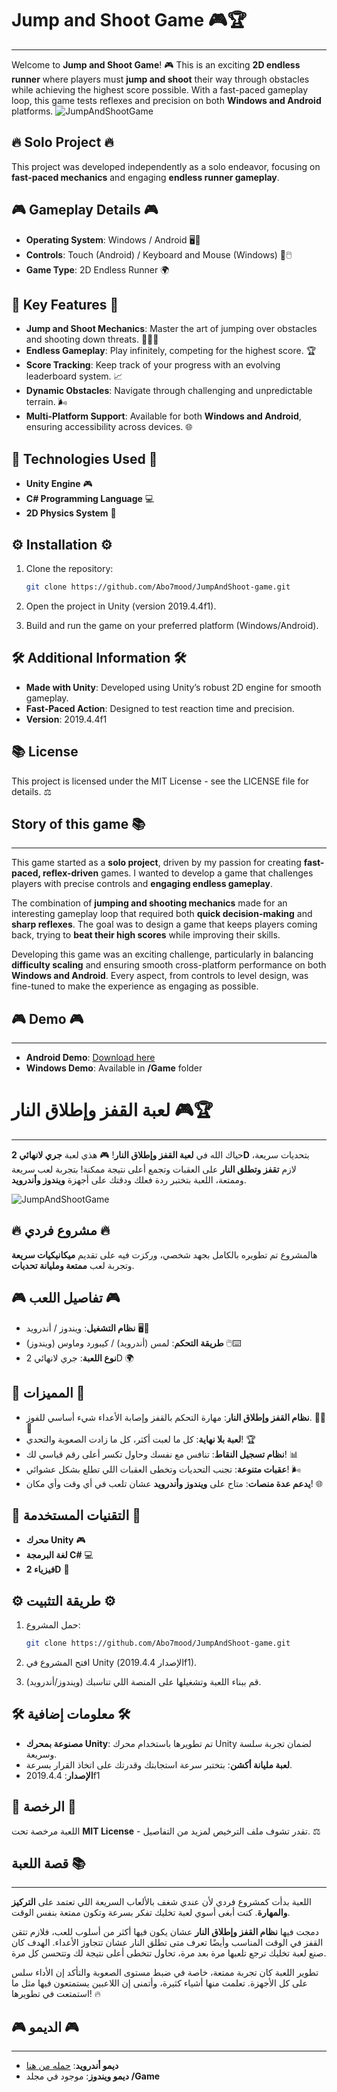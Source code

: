 # Jump and Shoot Game 🎮🏆
--------------------------
Welcome to **Jump and Shoot Game**! 🎮 This is an exciting **2D endless runner** where players must **jump and shoot** their way through obstacles while achieving the highest score possible. With a fast-paced gameplay loop, this game tests reflexes and precision on both **Windows and Android** platforms.
![JumpAndShootGame](https://github.com/user-attachments/assets/846ee16b-4ed2-4327-911a-69d23e91f202)

## 🔥 Solo Project 🔥
This project was developed independently as a solo endeavor, focusing on **fast-paced mechanics** and engaging **endless runner gameplay**.

## 🎮 Gameplay Details 🎮

- **Operating System**: Windows / Android 🖥️📱
- **Controls**: Touch (Android) / Keyboard and Mouse (Windows) 🔑️🖱️
- **Game Type**: 2D Endless Runner 🌍

## 🌟 Key Features 🌟

- **Jump and Shoot Mechanics**: Master the art of jumping over obstacles and shooting down threats. 🏃‍♂️🏹
- **Endless Gameplay**: Play infinitely, competing for the highest score. 🏆
- **Score Tracking**: Keep track of your progress with an evolving leaderboard system. 📈
- **Dynamic Obstacles**: Navigate through challenging and unpredictable terrain. 🌬️
- **Multi-Platform Support**: Available for both **Windows and Android**, ensuring accessibility across devices. 🌐

## 🔧 Technologies Used 🔧

- **Unity Engine** 🎮
- **C# Programming Language** 💻
- **2D Physics System** 🎨

## ⚙️ Installation ⚙️

1. Clone the repository:

   ```bash
   git clone https://github.com/Abo7mood/JumpAndShoot-game.git
   ```
2. Open the project in Unity (version 2019.4.4f1).
3. Build and run the game on your preferred platform (Windows/Android).

## 🛠️ Additional Information 🛠️

- **Made with Unity**: Developed using Unity’s robust 2D engine for smooth gameplay.
- **Fast-Paced Action**: Designed to test reaction time and precision.
- **Version**: 2019.4.4f1

## 📚 License

This project is licensed under the MIT License - see the LICENSE file for details. ⚖️

## Story of this game 📚
--------------------------

This game started as a **solo project**, driven by my passion for creating **fast-paced, reflex-driven** games. I wanted to develop a game that challenges players with precise controls and **engaging endless gameplay**.

The combination of **jumping and shooting mechanics** made for an interesting gameplay loop that required both **quick decision-making** and **sharp reflexes**. The goal was to design a game that keeps players coming back, trying to **beat their high scores** while improving their skills.

Developing this game was an exciting challenge, particularly in balancing **difficulty scaling** and ensuring smooth cross-platform performance on both **Windows and Android**. Every aspect, from controls to level design, was fine-tuned to make the experience as engaging as possible.

## 🎮 Demo 🎮
--------------------------

- **Android Demo**: [Download here](https://drive.usercontent.google.com/download?id=1Bkp0rDO9koNo8ky8rvAgqbEKlVYgm6BQ&authuser=0)
- **Windows Demo**: Available in **/Game** folder

# لعبة القفز وإطلاق النار 🎮🏆
--------------------------
حياك الله في **لعبة القفز وإطلاق النار**! 🎮 هذي لعبة **جري لانهائي 2D** بتحديات سريعة، لازم **تقفز وتطلق النار** على العقبات وتجمع أعلى نتيجة ممكنة! بتجربة لعب سريعة وممتعة، اللعبة بتختبر ردة فعلك ودقتك على أجهزة **ويندوز وأندرويد**.

![JumpAndShootGame](https://github.com/user-attachments/assets/846ee16b-4ed2-4327-911a-69d23e91f202)

## 🔥 مشروع فردي 🔥
هالمشروع تم تطويره بالكامل بجهد شخصي، وركزت فيه على تقديم **ميكانيكيات سريعة** وتجربة لعب **ممتعة ومليانة تحديات**.

## 🎮 تفاصيل اللعب 🎮

- **نظام التشغيل**: ويندوز / أندرويد 🖥️📱
- **طريقة التحكم**: لمس (أندرويد) / كيبورد وماوس (ويندوز) 🖱️⌨️
- **نوع اللعبة**: جري لانهائي 2D 🌍

## 🌟 المميزات 🌟

- **نظام القفز وإطلاق النار**: مهارة التحكم بالقفز وإصابة الأعداء شيء أساسي للفوز. 🏃‍♂️🏹
- **لعبة بلا نهاية**: كل ما لعبت أكثر، كل ما زادت الصعوبة والتحدي! 🏆
- **نظام تسجيل النقاط**: تنافس مع نفسك وحاول تكسر أعلى رقم قياسي لك! 📊
- **عقبات متنوعة**: تجنب التحديات وتخطى العقبات اللي تطلع بشكل عشوائي! 🌬️
- **يدعم عدة منصات**: متاح على **ويندوز وأندرويد** عشان تلعب في أي وقت وأي مكان! 🌐

## 🔧 التقنيات المستخدمة 🔧

- **محرك Unity** 🎮
- **لغة البرمجة C#** 💻
- **فيزياء 2D** 🎨

## ⚙️ طريقة التثبيت ⚙️

1. حمل المشروع:

   ```bash
   git clone https://github.com/Abo7mood/JumpAndShoot-game.git
   ```
2. افتح المشروع في Unity (الإصدار 2019.4.4f1).
3. قم ببناء اللعبة وتشغيلها على المنصة اللي تناسبك (ويندوز/أندرويد).

## 🛠️ معلومات إضافية 🛠️

- **مصنوعة بمحرك Unity**: تم تطويرها باستخدام محرك Unity لضمان تجربة سلسة وسريعة.
- **لعبة مليانة أكشن**: بتختبر سرعة استجابتك وقدرتك على اتخاذ القرار بسرعة.
- **الإصدار**: 2019.4.4f1

## 📜 الرخصة 📜

اللعبة مرخصة تحت **MIT License** - تقدر تشوف ملف الترخيص لمزيد من التفاصيل. ⚖️

## قصة اللعبة 📚
--------------------------

اللعبة بدأت كمشروع فردي لأن عندي شغف بالألعاب السريعة اللي تعتمد على **التركيز والمهارة**. كنت أبغى أسوي لعبة تخليك تفكر بسرعة وتكون ممتعة بنفس الوقت.

دمجت فيها **نظام القفز وإطلاق النار** عشان يكون فيها أكثر من أسلوب للعب، فلازم تتقن القفز في الوقت المناسب وأيضًا تعرف متى تطلق النار عشان تتجاوز الأعداء. الهدف كان صنع لعبة تخليك ترجع تلعبها مرة بعد مرة، تحاول تتخطى أعلى نتيجة لك وتتحسن كل مرة.

تطوير اللعبة كان تجربة ممتعة، خاصة في ضبط مستوى الصعوبة والتأكد إن الأداء سلس على كل الأجهزة. تعلمت منها أشياء كثيرة، وأتمنى إن اللاعبين يستمتعون فيها مثل ما استمتعت في تطويرها! 🔥

## 🎮 الديمو 🎮
--------------------------

- **ديمو أندرويد**: [حمله من هنا](https://drive.usercontent.google.com/download?id=1Bkp0rDO9koNo8ky8rvAgqbEKlVYgm6BQ&authuser=0)
- **ديمو ويندوز**: موجود في مجلد **/Game**
